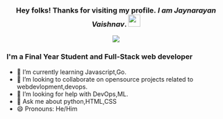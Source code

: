 <!--
**jaynarayan-vaishnav/jaynarayan-vaishnav** is a ✨ _special_ ✨ repository because its `README.md` (this file) appears on your GitHub profile.
-->
<h3 align="center"> Hey folks! Thanks for visiting my profile.<em> I am Jaynarayan Vaishnav</em>.
  <img src="https://media.giphy.com/media/hvRJCLFzcasrR4ia7z/giphy.gif" width="28">
</h3>

<!-- Typing SVG by DenverCoder1 - https://github.com/DenverCoder1/readme-typing-svg -->
<p align="center"> 
    <a href="https://github.com/DenverCoder1/readme-typing-svg"><img src="https://readme-typing-svg.herokuapp.com?lines=Computer+Engineering+Student;Full-stack+Web+Developer;Open%20Source%20|%20DevOps%20|%20AI%20|%20Ml%20;&center=true&width=580&height=45"></a>
</p>

### I'm a Final Year Student and Full-Stack web developer

<!--- 🔭 I'm currently working on ... -->
- 🌱 I’m currently learning Javascript,Go.
- 👯 I’m looking to collaborate on opensource projects related to webdevlopment,devops.
- 🤔 I’m looking for help with DevOps,ML.
- 💬 Ask me about python,HTML,CSS
- 😄 Pronouns: He/Him
